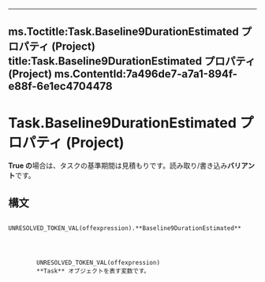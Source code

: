 

---
ms.Toctitle:Task.Baseline9DurationEstimated プロパティ (Project)
title:Task.Baseline9DurationEstimated プロパティ (Project)
ms.ContentId:7a496de7-a7a1-894f-e88f-6e1ec4704478
---
# Task.Baseline9DurationEstimated プロパティ (Project)




**True の**場合は、タスクの基準期間は見積もりです。読み取り/書き込み**バリアント**です。

## 構文

            UNRESOLVED_TOKEN_VAL(offexpression).**Baseline9DurationEstimated**




            UNRESOLVED_TOKEN_VAL(offexpression)
            **Task** オブジェクトを表す変数です。




